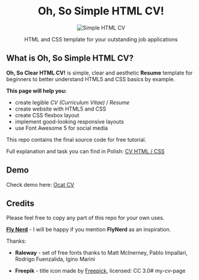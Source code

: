 <div align="center">
<h1 align="center">Oh, So Simple HTML CV!</h1>

<img alt="Simple HTML CV" src="https://github.com/ritaly/HTML-CSS-CV-demo/blob/master/img/resume_icon.png" />

HTML and CSS template for your outstanding job applications
</div>

## What is Oh, So Simple HTML CV?

**Oh, So Clear HTML CV!** is simple, clear and aesthetic **Resume** template for beginners to better understand HTML5 and CSS basics by example.

**This page will help you:**

* create legible *CV (Curriculum Vitae)* / *Resume*
* create website with HTML5 and CSS
* create CSS flexbox layout
* implement good-looking responsive layouts
* use Font Awesome 5 for social media

This repo contains the final source code for free tutorial.

Full explanation and task you can find in Polish: [CV HTML / CSS](https://www.flynerd.pl/2018/07/stworz-cv-w-html-i-css-krok-po-kroku.html)

## Demo
Check demo here: [Ocat CV](https://ritaly.github.io/HTML-CSS-CV-demo/)

## Credits
Please feel free to copy any part of this repo for your own uses.

**[Fly Nerd](https://www.flynerd.pl/)** - I will be happy if you mention **FlyNerd** as an inspiration.

Thanks:

- **Raleway** - set of free fonts thanks to Matt McInerney, Pablo Impallari, Rodrigo Fuenzalida, Igino Marini

- **Freepik** - title icon made by [Freepick](http://www.freepik.com), licensed: CC 3.0#   m y - c v - p a g e  
 
